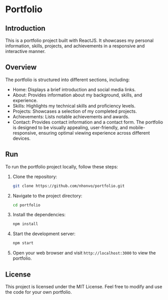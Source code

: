 # Portfolio

## Introduction

This is a portfolio project built with ReactJS. It showcases my personal information, skills, projects, and achievements in a responsive and interactive manner.

## Overview

The portfolio is structured into different sections, including:

- Home: Displays a brief introduction and social media links.
- About: Provides information about my background, skills, and experience.
- Skills: Highlights my technical skills and proficiency levels.
- Projects: Showcases a selection of my completed projects.
- Achievements: Lists notable achievements and awards.
- Contact: Provides contact information and a contact form.
The portfolio is designed to be visually appealing, user-friendly, and mobile-responsive, ensuring optimal viewing experience across different devices.

## Run

To run the portfolio project locally, follow these steps:

1. Clone the repository:

   ```bash
   git clone https://github.com/nhonvo/portfolio.git
   ```

2. Navigate to the project directory:

   ```bash
   cd portfolio
   ```

3. Install the dependencies:

   ```  bash 
   npm install
   ```

4. Start the development server:

   ```bash
   npm start
   ```

5. Open your web browser and visit `http://localhost:3000` to view the portfolio.

## License

This project is licensed under the MIT License. Feel free to modify and use the code for your own portfolio.

